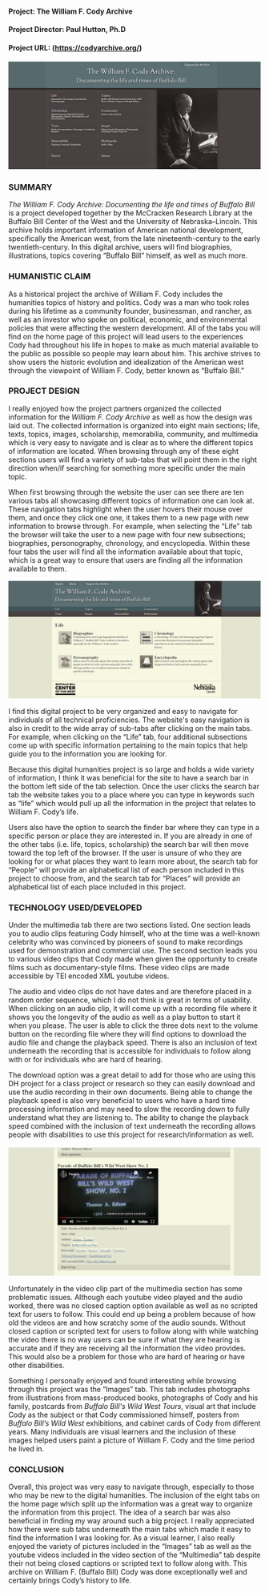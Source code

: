 #### Project: The William F. Cody Archive 

#### Project Director: Paul Hutton, Ph.D

#### Project URL: (https://codyarchive.org/)




![Review Blog Home Page](https://github.com/KF-engl350/KF-engl350/blob/9c19cd191aff74f24f46ef44ed063197ded2bf5c/Images/Review%20Blog%20Home%20Page.png)



### SUMMARY

_The William F. Cody Archive: Documenting the life and times of Buffalo Bill_ is a project developed together by the McCracken Research Library at the Buffalo Bill Center of the West and the University of Nebraska–Lincoln. This archive holds important information of American national development, specifically the American west, from the late nineteenth-century to the early twentieth-century. In this digital archive, users will find biographies, illustrations, topics covering “Buffalo Bill” himself, as well as much more. 

### HUMANISTIC CLAIM

As a historical project the archive of William F. Cody includes the humanities topics of history and politics. Cody was a man who took roles during his lifetime as a community founder, businessman, and rancher, as well as an investor who spoke on political, economic, and environmental policies that were affecting the western development. All of the tabs you will find on the home page of this project will lead users to the experiences Cody had throughout his life in hopes to make as much material available to the public as possible so people may learn about him. This archive strives to show users the historic evolution and idealization of the American west through the viewpoint of William F. Cody, better known as “Buffalo Bill.”

### PROJECT DESIGN 

I really enjoyed how the project partners organized the collected information for the _William F. Cody Archive_ as well as how the design was laid out. The collected information is organized into eight main sections; life, texts, topics, images, scholarship, memorabilia, community, and multimedia which is very easy to navigate and is clear as to where the different topics of information are located. When browsing through any of these eight sections users will find a variety of sub-tabs that will point them in the right direction when/if searching for something more specific under the main topic. 
 
When first browsing through the website the user can see there are ten various tabs all showcasing different topics of information one can look at. These navigation tabs highlight when the user hovers their mouse over them, and once they click one one, it takes them to a new page with new information to browse through. For example, when selecting the “Life” tab the browser will take the user to a new page with four new subsections; biographies, personography, chronology, and encyclopedia. Within these four tabs the user will find all the information available about that topic, which is a great way to ensure that users are finding all the information available to them. 

![life tab](https://github.com/KF-engl350/KF-engl350/blob/9c19cd191aff74f24f46ef44ed063197ded2bf5c/Images/life%20tab.png)

I find this digital project to be very organized and easy to navigate for individuals of all technical proficiencies. The website's easy navigation is also in credit to the wide array of sub-tabs after clicking on the main tabs. For example, when clicking on the “Life” tab, four additional  subsections come up with specific 
information pertaining to the main topics that help guide you to the information you are looking for.  

Because this digital humanities project is so large and holds a wide variety of information, I think it was beneficial for the site to have a search bar in the bottom left side of the tab selection. Once the user clicks the search bar tab the website takes you to a place where you can type in keywords such as “life” which would pull up all the information in the project that relates to William F. Cody’s life. 

Users also have the option to search the finder bar where they can type in a specific person or place they are interested in. If you are already in one of the other tabs (i.e. life, topics, scholarship) the search bar will then move toward the top left of the browser. If the user is unsure of who they are looking for or what places they want to learn more about, the search tab for “People” will provide an alphabetical list of each person included in this project to choose from, and the search tab for “Places” will provide an alphabetical list of each place included in this project. 

### TECHNOLOGY USED/DEVELOPED

Under the multimedia tab there are two sections listed. One section leads you to audio clips featuring Cody himself, who at the time was a well-known celebrity who was convinced by pioneers of sound to make recordings used for demonstration and commercial use. The second section leads you to various video clips that Cody made when given the opportunity to create films such as documentary-style films. These video clips are made accessible by TEI encoded XML youtube videos. 

The audio and video clips do not have dates and are therefore placed in a random order sequence, which I do not think is great in terms of usability. When clicking on an audio clip, it will come up with a recording file where it shows you the longevity of the audio as well as a play button to start it when you please. The user is able to click the three dots next to the volume button on the recording file where they will find options to download the audio file and change the playback speed. There is also an inclusion of text underneath the recording that is accessible for individuals to follow along with or for individuals who are hard of hearing.

The download option was a great detail to add for those who are using this DH project for a class project or research so they can easily download and use the audio recording in their own documents. Being able to change the playback speed is also very beneficial to users who have a hard time processing information and may need to slow the recording down to fully understand what they are listening to. The ability to change the playback speed combined with the inclusion of text underneath the recording allows people with disabilities to use this project for research/information as well.

![Youtube video with no closed captions](https://github.com/KF-engl350/KF-engl350/blob/9c19cd191aff74f24f46ef44ed063197ded2bf5c/Images/Youtube%20video%20with%20no%20closed%20captions.png)

Unfortunately in the video clip part of the multimedia section has some problematic issues. Although each youtube video played and the audio worked, there was no closed caption option available as well as no scripted text for users to follow. This could end up being a problem because of how old the videos are and how scratchy some of the audio sounds. Without closed caption or scripted text for users to follow along with while watching the video there is no way users can be sure if what they are hearing is accurate and if they are receiving all the information the video provides. This would also be a problem for those who are hard of hearing or have other disabilities. 

Something I personally enjoyed and found interesting while browsing through this project was the “Images” tab. This tab includes photographs from illustrations from mass-produced books, photographs of Cody and his family, postcards from _Buffalo Bill's Wild West Tours_, visual art that include Cody as the subject or that Cody commissioned himself, posters from _Buffalo Bill’s Wild West_ exhibitions, and cabinet cards of Cody from different years. Many individuals are visual learners and the inclusion of these images helped users paint a picture of William F. Cody and the time period he lived in. 

### CONCLUSION

Overall, this project was very easy to navigate through, especially to those who may be new to the digital humanities. The inclusion of the eight tabs on the home page which split up the information was a great way to organize the information from this project. The idea of a search bar was also beneficial in finding my way around such a big project. I really appreciated how there were sub tabs underneath the main tabs which made it easy to find the information I was looking for. As a visual learner, I also really enjoyed the variety of pictures included in the “Images” tab as well as the youtube videos included in the video section of the “Multimedia” tab despite their not being closed captions or scripted text to follow along with. This archive on William F. (Buffalo Bill) Cody was done exceptionally well and certainly brings Cody’s history to life. 
 
 
 
 
 
 
 
 


















